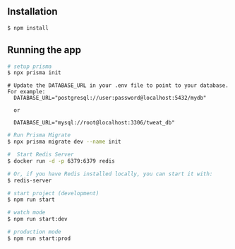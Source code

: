 ## Installation

```bash
$ npm install
```

## Running the app

```bash
# setup prisma
$ npx prisma init
```

```
# Update the DATABASE_URL in your .env file to point to your database. For example:
  DATABASE_URL="postgresql://user:password@localhost:5432/mydb"

  or

  DATABASE_URL="mysql://root@localhost:3306/tweat_db"
```

```bash
# Run Prisma Migrate
$ npx prisma migrate dev --name init
```

```bash
#  Start Redis Server
$ docker run -d -p 6379:6379 redis

# Or, if you have Redis installed locally, you can start it with:
$ redis-server
```

```bash
# start project (development)
$ npm run start

# watch mode
$ npm run start:dev

# production mode
$ npm run start:prod
```
